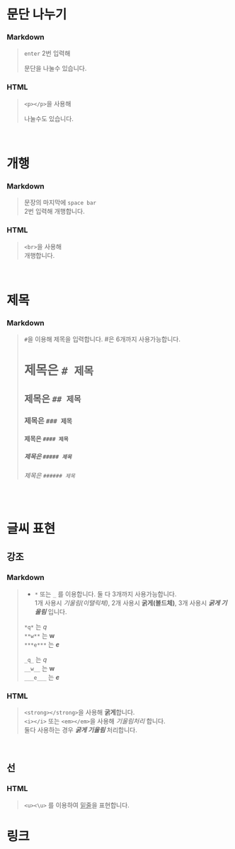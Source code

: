 # 문단 나누기
### Markdown
> `enter` 2번 입력해     
>
> 문단을 나눌수 있습니다.         
### HTML
> `<p></p>`을 사용해 <p>나눌수도 있습니다.</p>
<br>

# 개행
### Markdown
> 문장의 마지막에 `space bar`  
> 2번 입력해 개행합니다.  
### HTML
> `<br>`을 사용해 <br>개행합니다.
<br>

# 제목
### Markdown
> `#`을 이용해 제목을 입력합니다. #은 6개까지 사용가능합니다.  
> # 제목은 `# 제목`  
> ## 제목은 `## 제목`  
> ### 제목은 `### 제목`  
> #### 제목은 `#### 제목`
> ##### 제목은 `##### 제목` 
> ###### 제목은 `###### 제목` 
<br>

# 글씨 표현
## 강조
### Markdown
> - `*` 또는 `_` 를 이용합니다. 둘 다 3개까지 사용가능합니다.  
> 1개 사용시 *기울림(이탤릭체)*, 2개 사용시 **굵게(볼드체)**, 3개 사용시 ***굵게 기울림*** 입니다.
>
>
> `*q*` 는 *q*  
> `**w**` 는 **w**  
> `***e***` 는 ***e***  
>
>`_q_` 는 _q_  
>`__w__` 는 __w__  
>`___e___` 는 ___e___ 
### HTML
> `<strong></strong>`을 사용해 <strong>굵게</strong>합니다.  
> `<i></i>` 또는 `<em></em>`을 사용해 <i>기울림</i><em>처리</em> 합니다.  
> 둘다 사용하는 경우 <strong><i>굵게 기울림</strong></i> 처리합니다.  
<br>

## 선
### HTML
> `<u><\u>` 를 이용하여 <u>밑줄</u>을 표현합니다.

# 링크
> 

